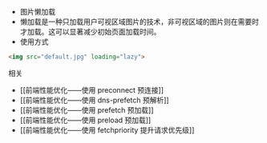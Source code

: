 - 图片懒加载
- 懒加载是一种只加载用户可视区域图片的技术，非可视区域的图片则在需要时才加载。这可以显著减少初始页面加载时间。
- 使用方式
```html
<img src="default.jpg" loading="lazy">
```

相关
- [[前端性能优化——使用 preconnect 预连接]]
- [[前端性能优化——使用 dns-prefetch 预解析]]
- [[前端性能优化——使用 prefetch 预加载]]
- [[前端性能优化——使用 preload 预加载]]
- [[前端性能优化——使用 fetchpriority 提升请求优先级]]